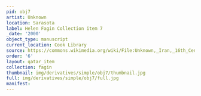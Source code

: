 ```yaml
---
pid: obj7
artist: Unknown
location: Sarasota
label: Helen Fagin Collection item 7
_date: '2000'
object_type: manuscript
current_location: Cook Library
source: https://commons.wikimedia.org/wiki/File:Unknown,_Iran,_16th_Century_-_Page_from_the_Shahnama_-_Google_Art_Project.jpg
order: '6'
layout: qatar_item
collection: fagin
thumbnail: img/derivatives/simple/obj7/thumbnail.jpg
full: img/derivatives/simple/obj7/full.jpg
manifest: 
---
```


